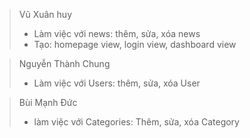 > Vũ Xuân huy
> * Làm việc với news: thêm, sửa, xóa news
> * Tạo: homepage view, login view, dashboard view

> Nguyễn Thành Chung
> * Làm việc với Users: thêm, sửa, xóa User

> Bùi Mạnh Đức
> * làm việc với Categories: Thêm, sửa, xóa Category